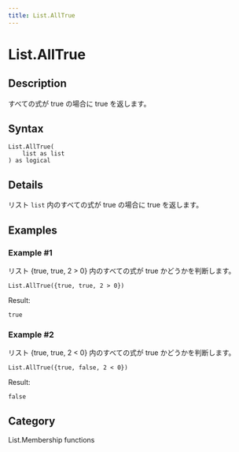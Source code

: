 ```yaml
---
title: List.AllTrue
---
```


# List.AllTrue


## Description

すべての式が true の場合に true を返します。


## Syntax

```powerquery
List.AllTrue(
    list as list
) as logical
```


## Details

リスト <code>list</code> 内のすべての式が true の場合に true を返します。


## Examples

### Example #1 
リスト \{true, true, 2 &gt; 0} 内のすべての式が true かどうかを判断します。
```powerquery
List.AllTrue({true, true, 2 > 0})
```

Result: 
```powerquery
true
```


### Example #2 
リスト \{true, true, 2 &lt; 0} 内のすべての式が true かどうかを判断します。
```powerquery
List.AllTrue({true, false, 2 < 0})
```

Result: 
```powerquery
false
```




## Category
List.Membership functions

